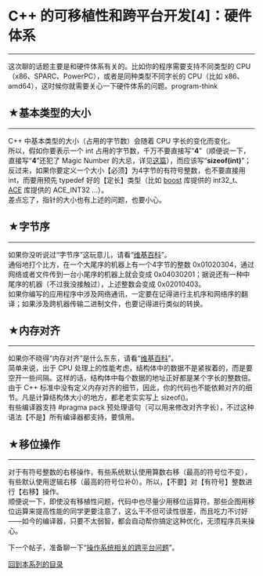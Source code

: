 # C++ 的可移植性和跨平台开发[4]：硬件体系 

-----

 这次聊的话题主要是和硬件体系有关的。比如你的程序需要支持不同类型的 CPU（x86、SPARC、PowerPC），或者是同种类型不同字长的 CPU（比如 x86、amd64），这时候你就需要关心一下硬件体系的问题。program-think  
   
   
 ## ★基本类型的大小
--------

  
 C++ 中基本类型的大小（占用的字节数）会随着 CPU 字长的变化而变化。  
 所以，假如你要表示一个 int 占用的字节数，千万不要直接写“**4**”（顺便说一下，直接写“**4**”还犯了 Magic Number 的大忌，详见[这篇](https://program-think.blogspot.com/2009/02/defect-of-java-beginner-3-code-style.html#magic_number)），而应该写“**sizeof(int)**”；  
 反过来，如果你要定义一个大小【必须】为4字节的有符号整数，也不要直接用 int，而要用预先 typedef 好的【定长】类型（比如 [boost](http://www.boost.org/) 库提供的 int32\_t、[ACE](http://www.cs.wustl.edu/%7Eschmidt/ACE.html) 库提供的 ACE\_INT32 ...）。  
 差点忘了，指针的大小也有上述的问题，也要小心。  
   
   
 ## ★字节序
----

  
 如果你没听说过“字节序”这玩意儿，请看“[维基百科](https://en.wikipedia.org/wiki/Endianness)”。  
 通俗地打个比方，在一个大尾序的机器上有一个4字节的整数 0x01020304，通过网络或者文件传到一台小尾序的机器上就会变成 0x04030201；据说还有一种中尾序的机器（不过我没接触过），上述整数会变成 0x02010403。  
 如果你编写的应用程序中涉及网络通讯，一定要在记得进行主机序和网络序的翻译；如果涉及跨机器传输二进制文件，也要记得进行类似的转换。  
   
   
 ## ★内存对齐
-----

  
 如果你不晓得“内存对齐”是什么东东，请看“[维基百科](https://en.wikipedia.org/wiki/Data_structure_alignment)”。  
 简单来说，出于 CPU 处理上的性能考虑，结构体中的数据不是紧挨着的，而是要空开一些间隔。这样的话，结构体中每个数据的地址正好都是某个字长的整数倍。  
 由于 C++ 标准中没有定义内存对齐的细节，因此，你的代码也不能依赖对齐的细节。凡是计算结构体大小的地方，都老老实实写上 sizeof()。  
 有些编译器支持 #pragma pack 预处理语句（可以用来修改对齐字长），不过这种语法【不是】所有编译器都支持，要慎用。  
   
   
 ## ★移位操作
-----

  
 对于有符号整数的右移操作，有些系统默认使用算数右移（最高的符号位不变），有些默认使用逻辑右移（最高的符号位补0）。所以，【不要】对【有符号】整数进行【右移】操作。  
 顺便说一下，即使没有移植性问题，代码中也尽量少用移位运算符。那些企图用移位运算来提高性能的同学更要注意了，这么干不但可读性很差，而且吃力不讨好——如今的编译器，只要不太弱智，都会自动帮你搞定这种优化，无须程序员来操心。  
   
   
 下一个帖子，准备聊一下“[操作系统相关的跨平台问题](https://program-think.blogspot.com/2009/02/cxx-cross-platform-develop-5-os.html)”。  
   
   
 [回到本系列的目录](https://program-think.blogspot.com/2009/01/cxx-cross-platform-develop-0-overview.html#index) 